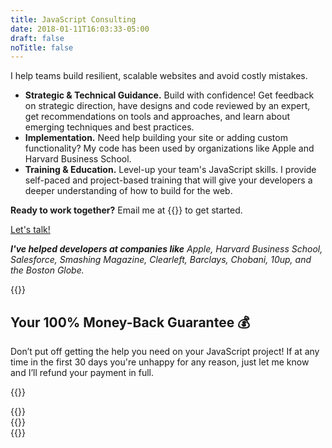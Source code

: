 ```yaml
---
title: JavaScript Consulting
date: 2018-01-11T16:03:33-05:00
draft: false
noTitle: false
---
```


I help teams build resilient, scalable websites and avoid costly mistakes.

- **Strategic & Technical Guidance.** Build with confidence! Get feedback on strategic direction, have designs and code reviewed by an expert, get recommendations on tools and approaches, and learn about emerging techniques and best practices.
- **Implementation.** Need help building your site or adding custom functionality? My code has been used by organizations like Apple and Harvard Business School.
- **Training & Education.** Level-up your team's JavaScript skills. I provide self-paced and project-based training that will give your developers a deeper understanding of how to build for the web.

**Ready to work together?** Email me at {{<email>}} to get started.

<a class="btn btn-large btn-block" href="mailto:&#099;&#104;&#114;&#105;&#115;&#064;&#103;&#111;&#109;&#097;&#107;&#101;&#116;&#104;&#105;&#110;&#103;&#115;&#046;&#099;&#111;&#109;">Let's talk!</a>

_**I've helped developers at companies like** Apple, Harvard Business School, Salesforce, Smashing Magazine, Clearleft, Barclays, Chobani, 10up, and the Boston Globe._

<div class="padding-top-large padding-bottom-large">{{<testimonial for="hbs" photo="true">}}</div>



## Your 100% Money-Back Guarantee &#x1f4b0;

Don’t put off getting the help you need on your JavaScript project! If at any time in the first 30 days you're unhappy for any reason, just let me know and I’ll refund your payment in full.


{{<cta for="bio">}}


<div class="padding-top-large padding-bottom">{{<testimonial for="paws" photo="true">}}</div>
<div class="padding-bottom-large">{{<testimonial for="kb" photo="true">}}</div>
<div class="padding-bottom-large">{{<testimonial for="davidWalsh" photo="true">}}</div>